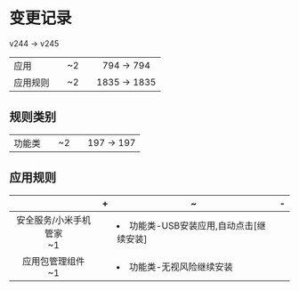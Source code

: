 # 变更记录

v244 -> v245

||||||
|-|:-:|:-:|:-:|:-:|
|应用||~2||794 -> 794|
|应用规则||~2||1835 -> 1835|

## 规则类别

||||||
|-|:-:|:-:|:-:|:-:|
|功能类||~2||197 -> 197|

## 应用规则

||+|~|-|
|:-:|-|-|-|
|安全服务/小米手机管家<br>~1||<li>功能类-USB安装应用,自动点击[继续安装]||
|应用包管理组件<br>~1||<li>功能类-无视风险继续安装||
